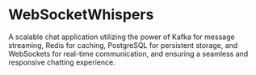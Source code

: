 # WebSocketWhispers

A scalable chat application utilizing the power of Kafka for message streaming, Redis for caching, PostgreSQL for persistent storage, and WebSockets for real-time communication, and ensuring a seamless and responsive chatting experience.
